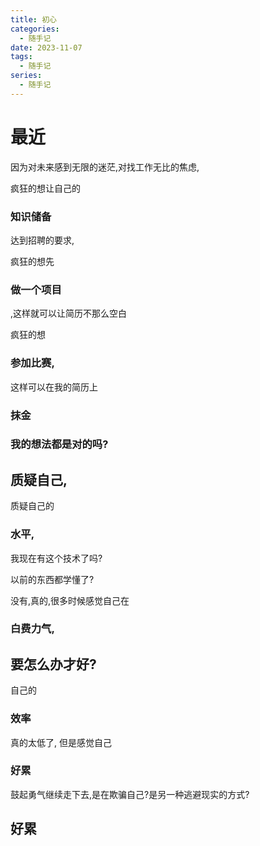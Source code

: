 ```yaml
---
title: 初心
categories:
  - 随手记
date: 2023-11-07
tags:
  - 随手记
series:
  - 随手记
---
```


# 最近

因为对未来感到无限的迷茫,对找工作无比的焦虑,

疯狂的想让自己的
### 知识储备
达到招聘的要求,

疯狂的想先
### 做一个项目
,这样就可以让简历不那么空白

疯狂的想 
### 参加比赛,
这样可以在我的简历上
### 抹金

### 我的想法都是对的吗?

## 质疑自己,

质疑自己的
### 水平, 

我现在有这个技术了吗?

以前的东西都学懂了?

没有,真的,很多时候感觉自己在
### 白费力气,

## 要怎么办才好?

自己的
### 效率
真的太低了,
但是感觉自己
### 好累

鼓起勇气继续走下去,是在欺骗自己?是另一种逃避现实的方式?

## 好累
